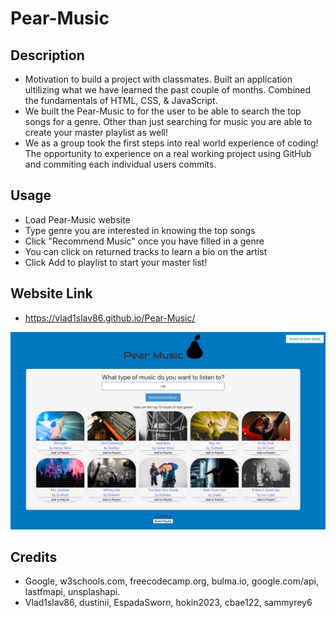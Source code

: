 # Pear-Music

## Description
-  Motivation to build a project with classmates. Built an application ultilizing what we have learned the past couple of months. Combined the fundamentals of HTML, CSS, & JavaScript. 
- We built the Pear-Music to for the user to be able to search the top songs for a genre. Other than just searching for music you are able to create your master playlist as well!
- We as a group took the first steps into real world experience of coding! The opportunity to experience on a real working project using GitHub and commiting each individual users commits.


## Usage
- Load Pear-Music website
- Type genre you are interested in knowing the top songs
- Click "Recommend Music" once you have filled in a genre
- You can click on returned tracks to learn a bio on the artist
- Click Add to playlist to start your master list!

## Website Link
- https://vlad1slav86.github.io/Pear-Music/

![Pear-Music.](./assets/Screenshot%202023-04-06%20at%207.02.56%20PM.png)

## Credits
- Google, w3schools.com, freecodecamp.org, bulma.io, google.com/api, lastfmapi, unsplashapi.
- Vlad1slav86, dustinii, EspadaSworn, hokin2023, cbae122, sammyrey6


